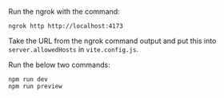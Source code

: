 Run the ngrok with the command:
```
ngrok http http://localhost:4173
```

Take the URL from the ngrok command output and put this into `server.allowedHosts` in `vite.config.js`.

Run the below two commands:
```
npm run dev
npm run preview
```
